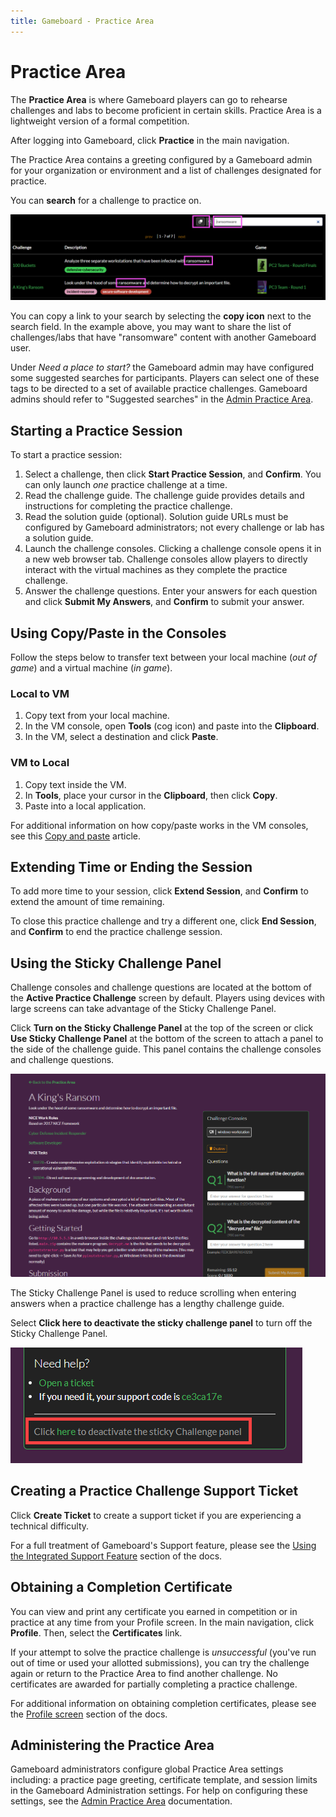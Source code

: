 ```yaml
---
title: Gameboard - Practice Area
---
```


# Practice Area

The **Practice Area** is where Gameboard players can go to rehearse challenges and labs to become proficient in certain skills. Practice Area is a lightweight version of a formal competition.

After logging into Gameboard, click **Practice** in the main navigation.

The Practice Area contains a greeting configured by a Gameboard admin for your organization or environment and a list of challenges designated for practice.

You can **search** for a challenge to practice on.

![practice search](img/practice-search.png)

You can copy a link to your search by selecting the **copy icon** next to the search field. In the example above, you may want to share the list of challenges/labs that have "ransomware" content with another Gameboard user.

Under _Need a place to start?_ the Gameboard admin may have configured some suggested searches for participants. Players can select one of these tags to be directed to a set of available practice challenges. Gameboard admins should refer to "Suggested searches" in the [Admin Practice Area](admin-practice-area.md).

## Starting a Practice Session

To start a practice session:

1. Select a challenge, then click **Start Practice Session**, and **Confirm**. You can only launch _one_ practice challenge at a time.
2. Read the challenge guide. The challenge guide provides details and instructions for completing the practice challenge.
3. Read the solution guide (optional). Solution guide URLs must be configured by Gameboard administrators; not every challenge or lab has a solution guide.
4. Launch the challenge consoles. Clicking a challenge console opens it in a new web browser tab. Challenge consoles allow players to directly interact with the virtual machines as they complete the practice challenge.
5. Answer the challenge questions. Enter your answers for each question and click **Submit My Answers**, and **Confirm** to submit your answer.

## Using Copy/Paste in the Consoles

Follow the steps below to transfer text between your local machine (_out of game_) and a virtual machine (_in game_).

### Local to VM

1. Copy text from your local machine.
2. In the VM console, open **Tools** (cog icon) and paste into the **Clipboard**.
3. In the VM, select a destination and click **Paste**.

### VM to Local

1. Copy text inside the VM.
2. In **Tools**, place your cursor in the **Clipboard**, then click **Copy**.
3. Paste into a local application.

For additional information on how copy/paste works in the VM consoles, see this [Copy and paste](../topomojo/copy-paste.md) article.

## Extending Time or Ending the Session

To add more time to your session, click **Extend Session**, and **Confirm** to extend the amount of time remaining.

To close this practice challenge and try a different one, click **End Session**, and **Confirm** to end the practice challenge session.

## Using the Sticky Challenge Panel

Challenge consoles and challenge questions are located at the bottom of the **Active Practice Challenge** screen by default. Players using devices with large screens can take advantage of the Sticky Challenge Panel.

Click **Turn on the Sticky Challenge Panel** at the top of the screen or click **Use Sticky Challenge Panel** at the bottom of the screen to attach a panel to the side of the challenge guide. This panel contains the challenge consoles and challenge questions.

![Enabled Sticky Challenge Panel](img/enabled-sticky-challenge-panel.png)

The Sticky Challenge Panel is used to reduce scrolling when entering answers when a practice challenge has a lengthy challenge guide.

Select **Click here to deactivate the sticky challenge panel** to turn off the Sticky Challenge Panel.

![Disable Sticky Challenge Panel](img/disable-sticky-challenge-panel.png)

## Creating a Practice Challenge Support Ticket

Click **Create Ticket** to create a support ticket if you are experiencing a technical difficulty.

For a full treatment of Gameboard's Support feature, please see the [Using the Integrated Support Feature](support.md) section of the docs.

## Obtaining a Completion Certificate

You can view and print any certificate you earned in competition or in practice at any time from your Profile screen. In the main navigation, click **Profile**. Then, select the **Certificates** link.

If your attempt to solve the practice challenge is _unsuccessful_ (you've run out of time or used your allotted submissions), you can try the challenge again or return to the Practice Area to find another challenge. No certificates are awarded for partially completing a practice challenge.

For additional information on obtaining completion certificates, please see the [Profile screen](profile.md) section of the docs.

## Administering the Practice Area

Gameboard administrators configure global Practice Area settings including: a practice page greeting, certificate template, and session limits in the Gameboard Administration settings. For help on configuring these settings, see the [Admin Practice Area](./admin-practice-area.md) documentation.
